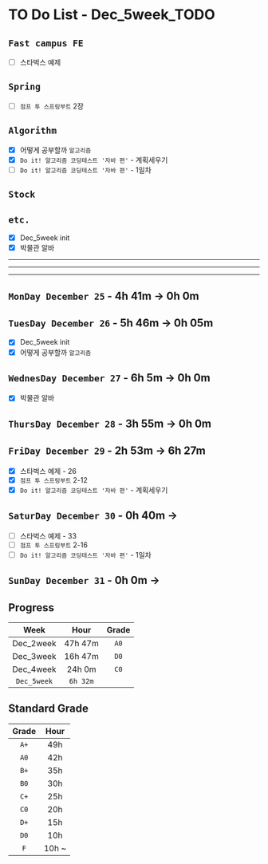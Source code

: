 # TO Do List - Dec_5week_TODO

## `Fast campus FE` 
- [ ] 스타벅스 예제

## `Spring`
- [ ] `점프 투 스프링부트` 2장

## `Algorithm`
- [x] 어떻게 공부할까 `알고리즘`
- [x] `Do it! 알고리즘 코딩테스트 '자바 편'` - 계획세우기
- [ ] `Do it! 알고리즘 코딩테스트 '자바 편'` - 1일차

## `Stock`


## `etc.`
- [x] Dec_5week init 
- [x] 박물관 알바

---
---
---

## `MonDay December 25` - 4h 41m -> 0h 0m


## `TuesDay December 26` - 5h 46m -> 0h 05m
- [x] Dec_5week init 
- [x] 어떻게 공부할까 `알고리즘`

## `WednesDay December 27` - 6h 5m -> 0h 0m
- [x] 박물관 알바

## `ThursDay December 28` - 3h 55m -> 0h 0m


## `FriDay December 29` - 2h 53m -> 6h 27m
- [x] 스타벅스 예제 - 26
- [x] `점프 투 스프링부트` 2-12
- [x] `Do it! 알고리즘 코딩테스트 '자바 편'` - 계획세우기

## `SaturDay December 30` - 0h 40m ->
- [ ] 스타벅스 예제 - 33
- [ ] `점프 투 스프링부트` 2-16
- [ ] `Do it! 알고리즘 코딩테스트 '자바 편'` - 1일차

## `SunDay December 31` - 0h 0m -> 


## Progress
| Week | Hour | Grade |
|:---:|:---:|:---:|
|Dec_2week|47h 47m|`A0`|
|Dec_3week|16h 47m|`D0`|
|Dec_4week|24h 0m|`C0`|
|`Dec_5week`|`6h 32m`||


## Standard Grade

| Grade | Hour |
|:---:|:---:|
|`A+`|49h|
|`A0`|42h|
|`B+`|35h|
|`B0`|30h|
|`C+`|25h|
|`C0`|20h|
|`D+`|15h|
|`D0`|10h|
|`F`|10h ~|



